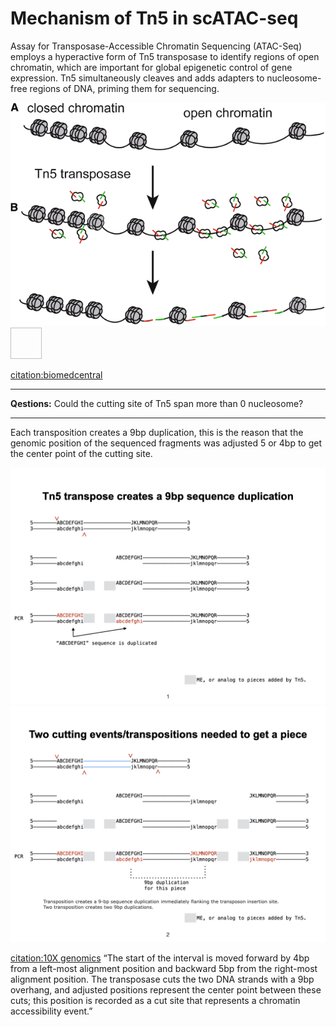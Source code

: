 # Mechanism of Tn5 in scATAC-seq
Assay for Transposase-Accessible Chromatin Sequencing (ATAC-Seq) employs a hyperactive form of Tn5 transposase to identify regions of open chromatin, which are important for global epigenetic control of gene expression. Tn5 simultaneously cleaves and adds adapters to nucleosome-free regions of DNA, priming them for sequencing.


![example](Tn5.vs.chromatin.png)<img width="50" height="50"/>
 
[citation:biomedcentral](https://hereditasjournal.biomedcentral.com/articles/10.1186/s41065-019-0105-9)

***
**Qestions:**
Could the cutting site of Tn5 span more than 0 nucleosome?
***
 
 
Each transposition creates a 9bp duplication, this is the reason that the genomic position of the sequenced fragments was adjusted 5 or 4bp to get the center point of the cutting site.

![Tn5 cutting once](Tn5.cut1.jpeg)
![Tn5 cutting twice](Tn5.cut2.jpeg)


[citation:10X genomics](https://support.10xgenomics.com/single-cell-atac/software/pipelines/latest/output/fragments)
“The start of the interval is moved forward by 4bp from a left-most alignment position and backward 5bp from the right-most alignment position. The transposase cuts the two DNA strands with a 9bp overhang, and adjusted positions represent the center point between these cuts; this position is recorded as a cut site that represents a chromatin accessibility event.”
